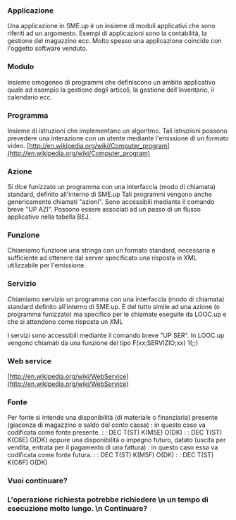 ### **Applicazione**

Una applicazione in SME.up è un insieme di moduli applicativi che sono riferiti ad un argomento.
Esempi di applicazioni sono la contabilità, la gestione del magazzino ecc. Molto spesso una applicazione coincide con l'oggetto software venduto.

### **Modulo**

Insieme omogeneo di programmi che definiscono un ambito applicativo quale ad esempio la gestione degli articoli, la gestione dell'inventario, il calendario ecc.

### **Programma**

Insieme di istruzioni che implementano un algoritmo. Tali istruzioni possono prevedere una interazione con un utente mediante l'emissione di un formato video.
[http://en.wikipedia.org/wiki/Computer_program](http://en.wikipedia.org/wiki/Computer_program)

### **Azione**

Si dice funizzato un programma con una interfaccia (modo di chiamata) standard, definito all'interno di SME.up
Tali programmi vengono anche genericamente chiamati "azioni".
Sono accessibili mediante il comando breve "UP AZI".
Possono essere associati ad un passo di un flusso applicativo nella tabella B£J.

### **Funzione**

Chiamiamo funzione una stringa con un formato standard, necessaria e sufficiente ad ottenere dal server specificato una risposta in XML utilizzabile per l'emissione.

### **Servizio**

Chiamiamo servizio un programma con una interfaccia (modo di chiamata) standard definito all'interno di SME.up. È del tutto simile ad una azione (o programma funizzato) ma specifico per le chiamate eseguite da LOOC.up e che si attendono come risposta un XML

I servizi sono accessibili mediante il comando breve "UP SER".
In LOOC.up vengono chiamati da una funzione del tipo F(xx;SERVIZIO;xx) 1(;;)

### **Web service**

[http://en.wikipedia.org/wiki/WebService](http://en.wikipedia.org/wiki/WebService)

### **Fonte**

Per fonte si intende una disponibilità (di materiale o finanziaria)
presente (giacenza di magazzino o saldo del conto cassa) :  in questo caso va codificata come fonte presente.
 :  : DEC T(ST) K(M5E) O(DK)
 :  : DEC T(ST) K(C6E) O(DK)
oppure una disponibilità o impegno futuro, datato (uscita per vendita, entrata per il pagamento di una fattura) :  in questo caso essa va codificata come fonte futura.
 :  : DEC T(ST) K(M5F) O(DK)
 :  : DEC T(ST) K(C6F) O(DK)
### **Vuoi continuare?**

### **L'operazione richiesta potrebbe richiedere \n un tempo di esecuzione molto lungo. \n Continuare?**

